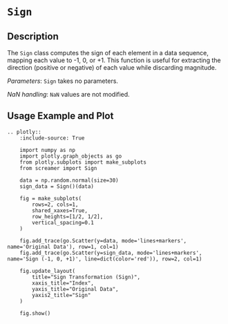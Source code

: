 # `Sign`

## Description

The `Sign` class computes the sign of each element in a data sequence, mapping each value to -1, 0, or +1. This function is useful for extracting the direction (positive or negative) of each value while discarding magnitude.

*Parameters*: `Sign` takes no parameters.

*NaN handling*: `NaN` values are not modified.

## Usage Example and Plot

```{eval-rst}
.. plotly::
    :include-source: True

    import numpy as np
    import plotly.graph_objects as go
    from plotly.subplots import make_subplots
    from screamer import Sign

    data = np.random.normal(size=30)
    sign_data = Sign()(data)

    fig = make_subplots(
        rows=2, cols=1,
        shared_xaxes=True,
        row_heights=[1/2, 1/2],
        vertical_spacing=0.1
    )

    fig.add_trace(go.Scatter(y=data, mode='lines+markers', name='Original Data'), row=1, col=1)
    fig.add_trace(go.Scatter(y=sign_data, mode='lines+markers', name='Sign (-1, 0, +1)', line=dict(color='red')), row=2, col=1)

    fig.update_layout(
        title="Sign Transformation (Sign)",
        xaxis_title="Index",
        yaxis_title="Original Data",
        yaxis2_title="Sign"
    )

    fig.show()

```